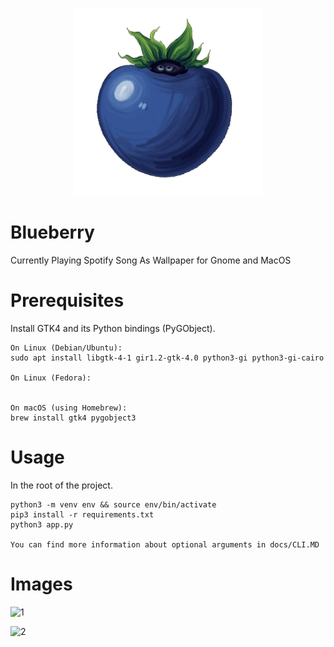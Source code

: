 <p align="center">
<img src="blueberry.png" alt="drawing" width="300"/>
</p>

# Blueberry

Currently Playing Spotify Song As Wallpaper for Gnome and MacOS
 
 # Prerequisites

Install GTK4 and its Python bindings (PyGObject).

    On Linux (Debian/Ubuntu):
    sudo apt install libgtk-4-1 gir1.2-gtk-4.0 python3-gi python3-gi-cairo

    On Linux (Fedora):
        

    On macOS (using Homebrew):
    brew install gtk4 pygobject3

# Usage 

In the root of the project.

    python3 -m venv env && source env/bin/activate
    pip3 install -r requirements.txt
    python3 app.py

    You can find more information about optional arguments in docs/CLI.MD

# Images 

![1](https://user-images.githubusercontent.com/30321729/145736816-33fa7ca4-7e9c-4299-9ea2-dbfe0acc78ab.png)


![2](https://github.com/user-attachments/assets/f4383f0f-e6a3-48fa-bc66-bce2d57b4d6c)








